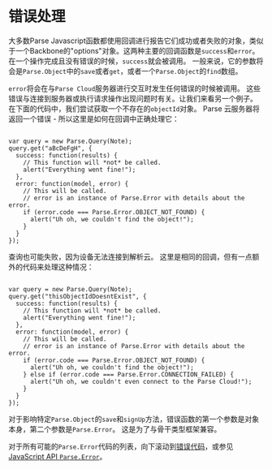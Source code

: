 # 错误处理

大多数Parse Javascript函数都使用回调进行报告它们成功或者失败的对象，类似于一个Backbone的"options"对象。这两种主要的回调函数是`success`和`error`。    
在一个操作完成且没有错误的时候，`success`就会被调用。
一般来说，它的参数将会是`Parse.Object`中的`save`或者`get`，或者一个`Parse.Object`的`find`数组。

<!-- Most Parse JavaScript functions report their success or failure using an object with callbacks, similar to a Backbone "options" object.  The two primary callbacks used are `success` and `error`.  `success` is called whenever an operation completes without errors.  Generally, its parameter will be either the `Parse.Object` in the case of `save` or `get`, or an array of `Parse.Object` for `find`. -->


`error`将会在与`Parse Cloud`服务器进行交互时发生任何错误的时候被调用。
这些错误与连接到服务器或执行请求操作出现问题时有关。让我们来看另一个例子。
在下面的代码中，我们尝试获取一个不存在的`objectId`对象。 Parse 云服务器将返回一个错误 - 所以这里是如何在回调中正确处理它：
<!-- `error` is called for any kind of error that occurs when interacting with the Parse Cloud over the network. These errors are either related to problems connecting to the cloud or problems performing the requested operation. Let's take a look at another example.  In the code below, we try to fetch an object with a non-existent `objectId`. The Parse Cloud will return an error - so here's how to handle it properly in your callback: -->

<pre><code class="javascript">
var query = new Parse.Query(Note);
query.get("aBcDeFgH", {
  success: function(results) {
    // This function will *not* be called.
    alert("Everything went fine!");
  },
  error: function(model, error) {
    // This will be called.
    // error is an instance of Parse.Error with details about the error.
    if (error.code === Parse.Error.OBJECT_NOT_FOUND) {
      alert("Uh oh, we couldn't find the object!");
    }
  }
});
</code></pre>

查询也可能失败，因为设备无法连接到解析云。 这里是相同的回调，但有一点额外的代码来处理这种情况：
<!-- The query might also fail because the device couldn't connect to the Parse Cloud. Here's the same callback but with a bit of extra code to handle that scenario: -->

<pre><code class="javascript">
var query = new Parse.Query(Note);
query.get("thisObjectIdDoesntExist", {
  success: function(results) {
    // This function will *not* be called.
    alert("Everything went fine!");
  },
  error: function(model, error) {
    // This will be called.
    // error is an instance of Parse.Error with details about the error.
    if (error.code === Parse.Error.OBJECT_NOT_FOUND) {
      alert("Uh oh, we couldn't find the object!");
    } else if (error.code === Parse.Error.CONNECTION_FAILED) {
      alert("Uh oh, we couldn't even connect to the Parse Cloud!");
    }
  }
});
</code></pre>

对于影响特定`Parse.Object`的`save`和`signUp`方法，错误函数的第一个参数是对象本身，第二个参数是`Parse.Error`。 这是为了与骨干类型框架兼容。
<!-- For methods like `save` and `signUp` that affect a particular `Parse.Object`, the first argument to the error function will be the object itself, and the second will be the `Parse.Error` object.  This is for compatibility with Backbone-type frameworks. -->

对于所有可能的`Parse.Error`代码的列表，向下滚动到[错误代码](#errors)，或参见[JavaScript API `Parse.Error`](https://parse.com/docs/js/api/symbols/Parse.Error.html)。
<!-- For a list of all possible `Parse.Error` codes, scroll down to [Error Codes](#errors), or see the `Parse.Error` section of the  [JavaScript API `Parse.Error`](https://parse.com/docs/js/api/symbols/Parse.Error.html).
 -->
